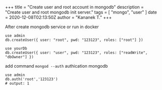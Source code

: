 +++
title = "Create user and root account in mongodb"
description = "Create user and root mongodb init server."
tags = [
    "mongo",
    "user"
]
date = 2020-12-08T02:13:50Z
author = "Kananek T."
+++

After create mongodb service or run in docker

```shell
use admin
db.createUser({ user: "root", pwd: "123123", roles: ["root"] })

use yourDb
db.createUser({ user: "user", pwd: "123123", roles: ["readWrite", "dbOwner"] })
```

add command `mongod --auth` authication mongodb

```shell
use admin
db.auth('root','123123')
# output: 1
```


[go]: <https://golang.org/>
[gohtmltemplate]: <https://golang.org/pkg/html/template/>